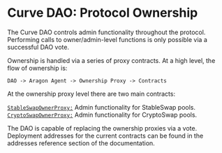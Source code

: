 # **Curve DAO: Protocol Ownership**

The Curve DAO controls admin functionality throughout the protocol. Performing calls to owner/admin-level functions is only possible via a successful DAO vote.

Ownership is handled via a series of proxy contracts. At a high level, the flow of ownership is:

`DAO -> Aragon Agent -> Ownership Proxy -> Contracts`

At the ownership proxy level there are two main contracts:

[`StableSwapOwnerProxy:`](../ownership-proxy/StableSwapOwnerProxy.md) Admin functionality for StableSwap pools.
[`CryptoSwapOwnerProxy:`](../ownership-proxy/CryptoSwapOwnerProxy.md) Admin functionality for CryptoSwap pools.

The DAO is capable of replacing the ownership proxies via a vote. Deployment addresses for the current contracts can be found in the addresses reference section of the documentation.  